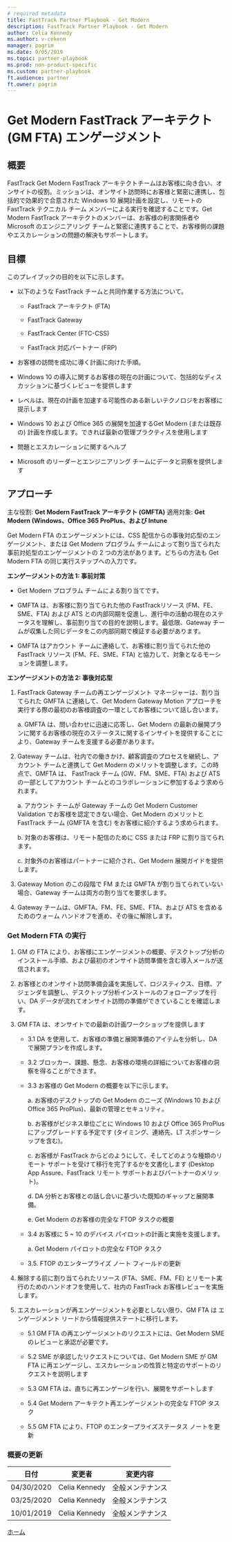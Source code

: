```yaml
---
# required metadata  
title: FastTrack Partner Playbook - Get Modern 
description: FastTrack Partner Playbook - Get Modern 
author: Celia Kennedy
ms.author: v-cekenn
manager: pagrim
ms.date: 9/05/2019  
ms.topic: partner-playbook  
ms.prod: non-product-specific  
ms.custom: partner-playbook  
ft.audience: partner  
ft.owner: pagrim
---
```

# Get Modern FastTrack アーキテクト (GM FTA) エンゲージメント

## 概要

FastTrack Get Modern FastTrack アーキテクトチームはお客様に向き合い、オンサイトの役割。ミッションは、オンサイト訪問時にお客様と緊密に連携し、包括的で効果的で合意された Windows 10 展開計画を設定し、リモートの FastTrack テクニカル チーム メンバーによる実行を確認することです。Get Modern FastTrack アーキテクトのメンバーは、お客様の利害関係者や Microsoft のエンジニアリング チームと緊密に連携することで、お客様側の課題やエスカレーションの問題の解決もサポートします。

## 目標

このプレイブックの目的を以下に示します。

  - 以下のような FastTrack チームと共同作業する方法について。
    
      - FastTrack アーキテクト (FTA)
    
      - FastTrack Gateway
    
      - FastTrack Center (FTC-CSS)
    
      - FastTrack 対応パートナー (FRP)

  - お客様の訪問を成功に導く計画に向けた手順。

  - Windows 10 の導入に関するお客様の現在の計画について、包括的なディスカッションに基づくレビューを提供します

  - レベルは、現在の計画を加速する可能性のある新しいテクノロジをお客様に提示します

  - Windows 10 および Office 365 の展開を加速するGet Modern (または既存の) 計画を作成します。できれば最新の管理プラクティスを使用します

  - 問題とエスカレーションに関するヘルプ

  - Microsoft のリーダーとエンジニアリング チームにデータと洞察を提供します

## アプローチ 

主な役割: **Get Modern FastTrack アーキテクト (GMFTA)**
適用対象: **Get Modern (Windows、Office 365 ProPlus、および Intune**

Get Modern FTA のエンゲージメントには、CSS 配信からの事後対応型のエンゲージメント、または Get Modern プログラム チームによって割り当てられた事前対処型のエンゲージメントの 2 つの方法があります。どちらの方法も Get Modern FTA の同じ実行ステップへの入力です。

**エンゲージメントの方法 1: 事前対策**

  - Get Modern プロブラム チームによる割り当てです。

  - GMFTA は、お客様に割り当てられた他の FastTrackリソース (FM、FE、SME、FTA) および ATS との内部同期を促進し、進行中の活動の現在のステータスを理解し、事前割り当ての目的を説明します。最低限、Gateway チームが収集した同じデータをこの内部同期で検証する必要があります。

  - GMFTA はアカウント チームに連絡して、お客様に割り当てられた他の FastTrack リソース (FM、FE、SME、FTA) と協力して、対象となるモーションを調整します。

**エンゲージメントの方法 2: 事後対応型**

1. FastTrack Gateway チームの再エンゲージメント マネージャーは、割り当てられた GMFTA に連絡して、Get Modern Gateway Motion アプローチを実行する際の最初のお客様調査の一環としてお客様について話し合います。

    a. GMFTA は、問い合わせに迅速に応答し、Get Modern の最新の展開プランに関するお客様の現在のステータスに関するインサイトを提供することにより、Gateway チームを支援する必要があります。

2. Gateway チームは、社内での働きかけ、顧客調査のプロセスを継続し、アカウント チームと連携して Get Modern のメリットを調整します。この時点で、GMFTA は、
    FastTrack チーム (GW、FM、SME、FTA) および ATS の一部としてアカウント チームとのコラボレーションに参加するよう求められます。
    
    a. アカウント チームが Gateway チームの Get Modern Customer Validation でお客様を認定できない場合、Get Modern のメリットと FastTrack チーム (GMFTA を含む) をお客様に紹介するよう求められます。
    
    b. 対象のお客様は、リモート配信のために CSS または FRP に割り当てられます。
    
    c. 対象外のお客様はパートナーに紹介され、Get Modern 展開ガイドを提供します。

3. Gateway Motion のこの段階で FM または GMFTA が割り当てられていない場合、Gateway チームは両方の割り当てを要求します。

4. Gateway チームは、GMFTA、FM、FE、SME、FTA、および ATS を含めるためのウォーム ハンドオフを進め、その後に解除します。

### Get Modern FTA の実行

1. GM の FTA により、お客様にエンゲージメントの概要、デスクトップ分析のインストール手順、および最初のオンサイト訪問準備を含む導入メールが送信されます。

2. お客様とのオンサイト訪問準備会議を実施して、ロジスティクス、目標、アジェンダを調整し、デスクトップ分析インストールのフォローアップを行い、DA データが流れてオンサイト訪問の準備ができていることを確認します。

3. GM FTA は、オンサイトでの最新の計画ワークショップを提供します
    
    - 3.1 DA を使用して、お客様の準備と展開準備のアイテムを分析し、DA で展開プランを作成します。
    - 3.2 ブロッカー、課題、懸念、お客様の環境の詳細についてお客様の洞察を得ることができます。
    - 3.3 お客様の Get Modern の概要を以下に示します。
        
        a. お客様のデスクトップの Get Modern のニーズ (Windows 10 および Office 365 ProPlus)、最新の管理とセキュリティ。
        
        b. お客様がビジネス単位ごとに Windows 10 および Office 365 ProPlus にアップグレードする予定です (タイミング、連絡先、LT スポンサーシップを含む)。
        
        c. お客様が FastTrack からどのようにして、そしてどのような種類のリモート サポートを受けて移行を完了するかを文書化します (Desktop App Assure、FastTrack リモート サポートおよびパートナーのメリット)。
        
        d. DA 分析とお客様との話し合いに基づいた既知のギャップと展開準備。
        
        e. Get Modern のお客様の完全な FTOP タスクの概要
    
    - 3.4 お客様に 5 ~ 10 のデバイス パイロットの計画と実施を支援します。
        
        a. Get Modern パイロットの完全な FTOP タスク
    
    - 3.5. FTOP のエンタープライズ ノート フィールドの更新

4. 解除する前に割り当てられたリソース (FTA、SME、FM、FE) とリモート実行のためのハンドオフを使用して、社内の FastTrack お客様レビューを実施します。

5. エスカレーションが再エンゲージメントを必要としない限り、GM FTA は エンゲージメント リードから情報提供ステートに移行します。
    
    - 5.1 GM FTA の再エンゲージメントのリクエストには、Get Modern SME のレビューと承認が必要です。
    
    - 5.2 SME が承認したリクエストについては、Get Modern SME が GM FTA に再エンゲージし、エスカレーションの性質と特定のサポートのリクエストを説明します
    
    - 5.3 GM FTA は、直ちに再エンゲージを行い、展開をサポートします
    
    - 5.4 Get Modern アーキテクト再エンゲージメントの完全な FTOP タスク
    
    - 5.5 GM FTA により、FTOP のエンタープライズステータス ノートを更新

### 概要の更新

|日付|変更者|変更内容|
|---------|---------------|----------------------------|
|04/30/2020| Celia Kennedy| 全般メンテナンス|
|03/25/2020| Celia Kennedy| 全般メンテナンス|
|10/01/2019| Celia Kennedy| 全般メンテナンス|

[ホーム](http://partner-docs.microsoft.com)
